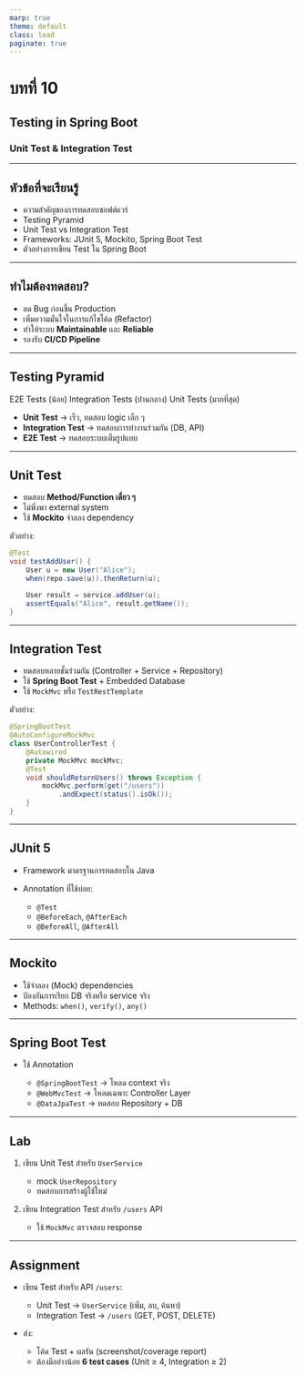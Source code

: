 ```yaml
---
marp: true
theme: default
class: lead
paginate: true
---
```


# บทที่ 10  
## Testing in Spring Boot  
### Unit Test & Integration Test

---

## หัวข้อที่จะเรียนรู้
- ความสำคัญของการทดสอบซอฟต์แวร์  
- Testing Pyramid  
- Unit Test vs Integration Test  
- Frameworks: JUnit 5, Mockito, Spring Boot Test  
- ตัวอย่างการเขียน Test ใน Spring Boot

---

## ทำไมต้องทดสอบ?

- ลด Bug ก่อนขึ้น Production  
- เพิ่มความมั่นใจในการแก้ไขโค้ด (Refactor)  
- ทำให้ระบบ **Maintainable** และ **Reliable**  
- รองรับ **CI/CD Pipeline**  

---

## Testing Pyramid


E2E Tests (น้อย)
Integration Tests (ปานกลาง)
Unit Tests (มากที่สุด)


- **Unit Test** → เร็ว, ทดสอบ logic เล็ก ๆ  
- **Integration Test** → ทดสอบการทำงานร่วมกัน (DB, API)  
- **E2E Test** → ทดสอบระบบเต็มรูปแบบ  

---

## Unit Test

- ทดสอบ **Method/Function เดี่ยว ๆ**  
- ไม่พึ่งพา external system  
- ใช้ **Mockito** จำลอง dependency  

ตัวอย่าง:  
```java
@Test
void testAddUser() {
    User u = new User("Alice");
    when(repo.save(u)).thenReturn(u);

    User result = service.addUser(u);
    assertEquals("Alice", result.getName());
}
````

---

## Integration Test

* ทดสอบหลายชั้นร่วมกัน (Controller + Service + Repository)
* ใช้ **Spring Boot Test** + Embedded Database
* ใช้ `MockMvc` หรือ `TestRestTemplate`

ตัวอย่าง:

```java
@SpringBootTest
@AutoConfigureMockMvc
class UserControllerTest {
    @Autowired
    private MockMvc mockMvc;
    @Test
    void shouldReturnUsers() throws Exception {
        mockMvc.perform(get("/users"))
            .andExpect(status().isOk());
    }
}
```
---

## JUnit 5

* Framework มาตรฐานการทดสอบใน Java
* Annotation ที่ใช้บ่อย:

  * `@Test`
  * `@BeforeEach`, `@AfterEach`
  * `@BeforeAll`, `@AfterAll`

---

## Mockito

* ใช้จำลอง (Mock) dependencies
* ป้องกันการเรียก DB จริงหรือ service จริง
* Methods: `when()`, `verify()`, `any()`

---

## Spring Boot Test

* ใช้ Annotation

  * `@SpringBootTest` → โหลด context จริง
  * `@WebMvcTest` → โหลดเฉพาะ Controller Layer
  * `@DataJpaTest` → ทดสอบ Repository + DB

---

## Lab

1. เขียน Unit Test สำหรับ `UserService`

   * mock `UserRepository`
   * ทดสอบการสร้างผู้ใช้ใหม่

2. เขียน Integration Test สำหรับ `/users` API

   * ใช้ `MockMvc` ตรวจสอบ response

---

## Assignment

* เขียน Test สำหรับ API `/users`:

  * Unit Test → `UserService` (เพิ่ม, ลบ, ค้นหา)
  * Integration Test → `/users` (GET, POST, DELETE)

* ส่ง:

  * โค้ด Test + ผลรัน (screenshot/coverage report)
  * ต้องมีอย่างน้อย **6 test cases** (Unit ≥ 4, Integration ≥ 2)

